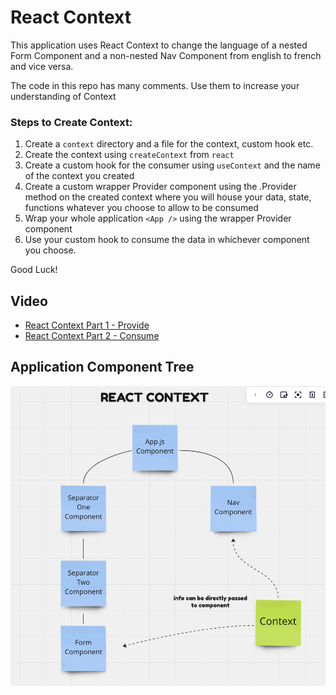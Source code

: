 # React Context

This application uses React Context to change the language of a nested Form Component and a non-nested Nav Component from english to french and vice versa.

The code in this repo has many comments. Use them to increase your understanding of Context

### Steps to Create Context:

1. Create a `context` directory and a file for the context, custom hook etc.
1. Create the context using `createContext` from `react`
1. Create a custom hook for the consumer using `useContext` and the name of the context you created
1. Create a custom wrapper Provider component using the .Provider method on the created context where you will house your data, state, functions whatever you choose to allow to be consumed
1. Wrap your whole application `<App />` using the wrapper Provider component
1. Use your custom hook to consume the data in whichever component you choose.

Good Luck!

## Video

- [React Context Part 1 - Provide](https://drive.google.com/file/d/1wpP9oCQMLUIZzwhtvdH2DNlnLvxRcAWi/view?usp=sharing)
- [React Context Part 2 - Consume](https://drive.google.com/file/d/1anXf0QlbcvzeVpBcEQhsZHr7olRPGnCN/view?usp=sharing)

## Application Component Tree

![Tree](/public/assets/tree.png)
